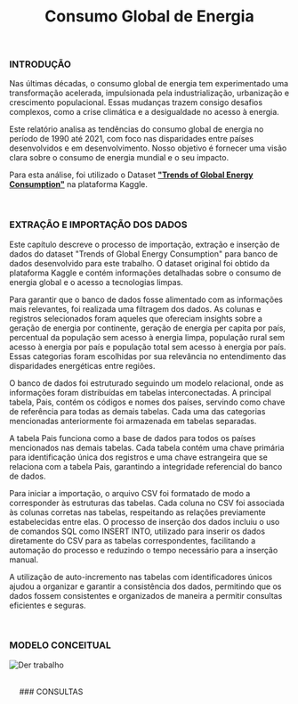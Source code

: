 <h1 align = "center">
  Consumo Global de Energia 
</h1>
 <br>
 
### INTRODUÇÃO

Nas últimas décadas, o consumo global de energia tem experimentado uma transformação acelerada, impulsionada pela industrialização, urbanização e crescimento populacional. Essas mudanças trazem consigo desafios complexos, como a crise climática e a desigualdade no acesso à energia.
  
Este relatório analisa as tendências do consumo global de energia no período de 1990 até 2021, com foco nas disparidades entre países desenvolvidos e em desenvolvimento. Nosso objetivo é fornecer uma visão clara sobre o consumo de energia mundial e o seu impacto.  

Para esta análise, foi utilizado o Dataset [**"Trends of Global Energy Consumption"**](https://www.kaggle.com/code/abmsayem/trends-of-global-energy-consumption/input) na plataforma Kaggle.

 <br>
 
### EXTRAÇÃO E IMPORTAÇÃO DOS DADOS

Este capítulo descreve o processo de importação, extração e inserção de dados do dataset "Trends of Global Energy Consumption" para banco de dados desenvolvido para este trabalho. O dataset original foi obtido da plataforma Kaggle e contém informações detalhadas sobre o consumo de energia global e o acesso a tecnologias limpas.

Para garantir que o banco de dados fosse alimentado com as informações mais relevantes, foi realizada uma filtragem dos dados. As colunas e registros selecionados foram aqueles que ofereciam insights sobre a geração de energia por continente, geração de energia per capita por país, percentual da população sem acesso à energia limpa, população rural sem acesso à energia por país e população total sem acesso à energia por país. Essas categorias foram escolhidas por sua relevância no entendimento das disparidades energéticas entre regiões.

O banco de dados foi estruturado seguindo um modelo relacional, onde as informações foram distribuídas em tabelas interconectadas. A principal tabela, Pais, contém os códigos e nomes dos países, servindo como chave de referência para todas as demais tabelas. Cada uma das categorias mencionadas anteriormente foi armazenada em tabelas separadas.

A tabela Pais funciona como a base de dados para todos os países mencionados nas demais tabelas. Cada tabela contém uma chave primária para identificação única dos registros e uma chave estrangeira que se relaciona com a tabela Pais, garantindo a integridade referencial do banco de dados.

Para iniciar a importação, o arquivo CSV foi formatado de modo a corresponder às estruturas das tabelas. Cada coluna no CSV foi associada às colunas corretas nas tabelas, respeitando as relações previamente estabelecidas entre elas. O processo de inserção dos dados incluiu o uso de comandos SQL como INSERT INTO, utilizado para inserir os dados diretamente do CSV para as tabelas correspondentes, facilitando a automação do processo e reduzindo o tempo necessário para a inserção manual.

A utilização de auto-incremento nas tabelas com identificadores únicos ajudou a organizar e garantir a consistência dos dados, permitindo que os dados fossem consistentes e organizados de maneira a permitir consultas eficientes e seguras. 

<br>

### MODELO CONCEITUAL
![Der trabalho ](https://github.com/user-attachments/assets/734f7966-6062-4c24-9fab-7bbb51ee947d)

<br>
 
### CONSULTAS


